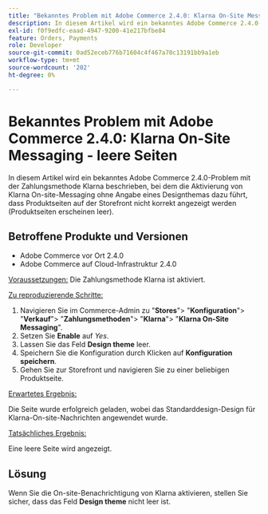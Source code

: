 ```yaml
---
title: "Bekanntes Problem mit Adobe Commerce 2.4.0: Klarna On-Site Messaging - leere Seiten"
description: In diesem Artikel wird ein bekanntes Adobe Commerce 2.4.0-Problem mit der Zahlungsmethode Klarna beschrieben, bei dem die Aktivierung von Klarna On-site-Messaging ohne Angabe eines Designthemas dazu führt, dass Produktseiten auf der Storefront nicht korrekt angezeigt werden (Produktseiten erscheinen leer).
exl-id: f0f9edfc-eaad-4947-9200-41e217bfbe84
feature: Orders, Payments
role: Developer
source-git-commit: 0ad52eceb776b71604c4f467a70c13191bb9a1eb
workflow-type: tm+mt
source-wordcount: '202'
ht-degree: 0%

---
```


# Bekanntes Problem mit Adobe Commerce 2.4.0: Klarna On-Site Messaging - leere Seiten

In diesem Artikel wird ein bekanntes Adobe Commerce 2.4.0-Problem mit der Zahlungsmethode Klarna beschrieben, bei dem die Aktivierung von Klarna On-site-Messaging ohne Angabe eines Designthemas dazu führt, dass Produktseiten auf der Storefront nicht korrekt angezeigt werden (Produktseiten erscheinen leer).

## Betroffene Produkte und Versionen

* Adobe Commerce vor Ort 2.4.0
* Adobe Commerce auf Cloud-Infrastruktur 2.4.0

<u>Voraussetzungen:</u> Die Zahlungsmethode Klarna ist aktiviert.

<u>Zu reproduzierende Schritte:</u>

1. Navigieren Sie im Commerce-Admin zu &quot;**Stores**&quot;> &quot;**Konfiguration**&quot;> &quot;**Verkauf**&quot;> &quot;**Zahlungsmethoden**&quot;> &quot;**Klarna**&quot;> &quot;**Klarna On-Site Messaging**&quot;.
1. Setzen Sie **Enable** auf *Yes*.
1. Lassen Sie das Feld **Design theme** leer.
1. Speichern Sie die Konfiguration durch Klicken auf **Konfiguration speichern**.
1. Gehen Sie zur Storefront und navigieren Sie zu einer beliebigen Produktseite.

<u>Erwartetes Ergebnis:</u>

Die Seite wurde erfolgreich geladen, wobei das Standarddesign-Design für Klarna-On-site-Nachrichten angewendet wurde.

<u>Tatsächliches Ergebnis:</u>

Eine leere Seite wird angezeigt.

## Lösung

Wenn Sie die On-site-Benachrichtigung von Klarna aktivieren, stellen Sie sicher, dass das Feld **Design theme** nicht leer ist.
